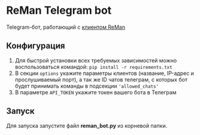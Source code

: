 # ReMan Telegram bot

Telegram-бот, работающий с [клиентом ReMan](https://github.com/leontyko/reman_client)

## Конфигурация

1. Для быстрой установки всех требуемых зависимостей можно воспользоваться командой:
```pip install -r requirements.txt```
2. В секции ```options``` укажите параметры клиентов (название, IP-адрес и прослушиваемый порт), а так же ID чатов телеграм, с которых бот будет принимать команды в подсекции ```'allowed_chats'```
3. В параметре ```API_TOKEN``` укажите токен вашего бота в Телеграм

## Запуск

Для запуска запустите файл **reman_bot.py** из корневой папки.